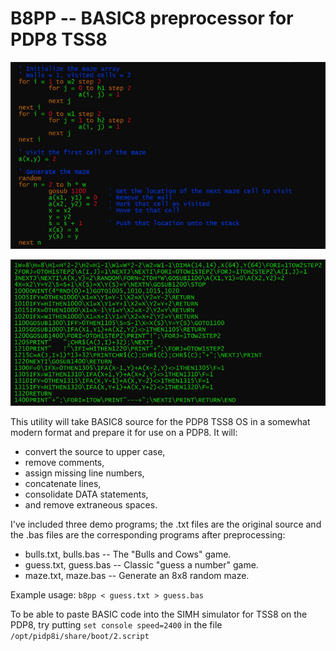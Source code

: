 
B8PP -- BASIC8 preprocessor for PDP8 TSS8
==========

![](images/demo1.jpg)

![](images/demo2.jpg)

This utility will take BASIC8 source for the PDP8 TSS8 OS in a somewhat modern format and prepare it 
for use on a PDP8.  It will:

* convert the source to upper case,
* remove comments,
* assign missing line numbers,
* concatenate lines,
* consolidate DATA statements,
* and remove extraneous spaces.

I've included three demo programs; the .txt files are the original source and the .bas files are
the corresponding programs after preprocessing:

* bulls.txt, bulls.bas -- The "Bulls and Cows" game.
* guess.txt, guess.bas -- Classic "guess a number" game.
* maze.txt, maze.bas -- Generate an 8x8 random maze.

Example usage: `b8pp < guess.txt > guess.bas`

To be able to paste BASIC code into the SIMH simulator for TSS8 on the PDP8, try putting `set console speed=2400`
in the file `/opt/pidp8i/share/boot/2.script`
